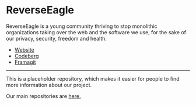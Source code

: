 # ReverseEagle
ReverseEagle is a young community thriving to stop monolithic organizations taking over the web and the software we use, for the sake of our privacy, security, freedom and health.

- [Website](https://reverseeagle.org)
- [Codeberg](https://codeberg.org/reverseeagle)
- [Framagit](https://framagit.org/reverseeagle)

---

This is a placeholder repository, which makes it easier for people to find more information about our project.

Our main repositories are [here.](https://codeberg.org/reverseeagle)
